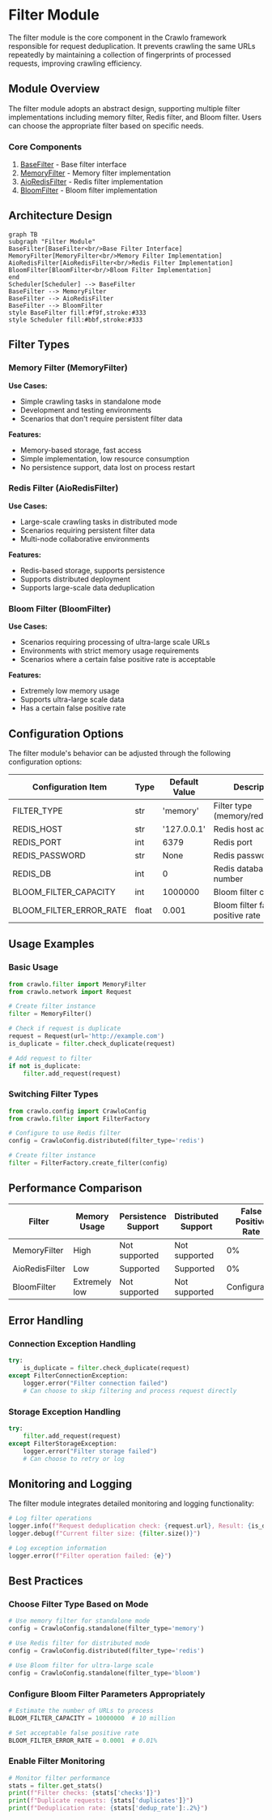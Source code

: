 # Filter Module

The filter module is the core component in the Crawlo framework responsible for request deduplication. It prevents crawling the same URLs repeatedly by maintaining a collection of fingerprints of processed requests, improving crawling efficiency.

## Module Overview

The filter module adopts an abstract design, supporting multiple filter implementations including memory filter, Redis filter, and Bloom filter. Users can choose the appropriate filter based on specific needs.

### Core Components

1. [BaseFilter](base_en.md) - Base filter interface
2. [MemoryFilter](memory_en.md) - Memory filter implementation
3. [AioRedisFilter](redis_en.md) - Redis filter implementation
4. [BloomFilter](bloom_en.md) - Bloom filter implementation

## Architecture Design

```mermaid
graph TB
subgraph "Filter Module"
BaseFilter[BaseFilter<br/>Base Filter Interface]
MemoryFilter[MemoryFilter<br/>Memory Filter Implementation]
AioRedisFilter[AioRedisFilter<br/>Redis Filter Implementation]
BloomFilter[BloomFilter<br/>Bloom Filter Implementation]
end
Scheduler[Scheduler] --> BaseFilter
BaseFilter --> MemoryFilter
BaseFilter --> AioRedisFilter
BaseFilter --> BloomFilter
style BaseFilter fill:#f9f,stroke:#333
style Scheduler fill:#bbf,stroke:#333
```

## Filter Types

### Memory Filter (MemoryFilter)

**Use Cases:**
- Simple crawling tasks in standalone mode
- Development and testing environments
- Scenarios that don't require persistent filter data

**Features:**
- Memory-based storage, fast access
- Simple implementation, low resource consumption
- No persistence support, data lost on process restart

### Redis Filter (AioRedisFilter)

**Use Cases:**
- Large-scale crawling tasks in distributed mode
- Scenarios requiring persistent filter data
- Multi-node collaborative environments

**Features:**
- Redis-based storage, supports persistence
- Supports distributed deployment
- Supports large-scale data deduplication

### Bloom Filter (BloomFilter)

**Use Cases:**
- Scenarios requiring processing of ultra-large scale URLs
- Environments with strict memory usage requirements
- Scenarios where a certain false positive rate is acceptable

**Features:**
- Extremely low memory usage
- Supports ultra-large scale data
- Has a certain false positive rate

## Configuration Options

The filter module's behavior can be adjusted through the following configuration options:

| Configuration Item | Type | Default Value | Description |
|--------------------|------|---------------|-------------|
| FILTER_TYPE | str | 'memory' | Filter type (memory/redis/bloom) |
| REDIS_HOST | str | '127.0.0.1' | Redis host address |
| REDIS_PORT | int | 6379 | Redis port |
| REDIS_PASSWORD | str | None | Redis password |
| REDIS_DB | int | 0 | Redis database number |
| BLOOM_FILTER_CAPACITY | int | 1000000 | Bloom filter capacity |
| BLOOM_FILTER_ERROR_RATE | float | 0.001 | Bloom filter false positive rate |

## Usage Examples

### Basic Usage

```python
from crawlo.filter import MemoryFilter
from crawlo.network import Request

# Create filter instance
filter = MemoryFilter()

# Check if request is duplicate
request = Request(url='http://example.com')
is_duplicate = filter.check_duplicate(request)

# Add request to filter
if not is_duplicate:
    filter.add_request(request)
```

### Switching Filter Types

```python
from crawlo.config import CrawloConfig
from crawlo.filter import FilterFactory

# Configure to use Redis filter
config = CrawloConfig.distributed(filter_type='redis')

# Create filter instance
filter = FilterFactory.create_filter(config)
```

## Performance Comparison

| Filter | Memory Usage | Persistence Support | Distributed Support | False Positive Rate |
|--------|--------------|---------------------|---------------------|---------------------|
| MemoryFilter | High | Not supported | Not supported | 0% |
| AioRedisFilter | Low | Supported | Supported | 0% |
| BloomFilter | Extremely low | Not supported | Not supported | Configurable |

## Error Handling

### Connection Exception Handling

```python
try:
    is_duplicate = filter.check_duplicate(request)
except FilterConnectionException:
    logger.error("Filter connection failed")
    # Can choose to skip filtering and process request directly
```

### Storage Exception Handling

```python
try:
    filter.add_request(request)
except FilterStorageException:
    logger.error("Filter storage failed")
    # Can choose to retry or log
```

## Monitoring and Logging

The filter module integrates detailed monitoring and logging functionality:

```python
# Log filter operations
logger.info(f"Request deduplication check: {request.url}, Result: {is_duplicate}")
logger.debug(f"Current filter size: {filter.size()}")

# Log exception information
logger.error(f"Filter operation failed: {e}")
```

## Best Practices

### Choose Filter Type Based on Mode

```python
# Use memory filter for standalone mode
config = CrawloConfig.standalone(filter_type='memory')

# Use Redis filter for distributed mode
config = CrawloConfig.distributed(filter_type='redis')

# Use Bloom filter for ultra-large scale
config = CrawloConfig.standalone(filter_type='bloom')
```

### Configure Bloom Filter Parameters Appropriately

```python
# Estimate the number of URLs to process
BLOOM_FILTER_CAPACITY = 10000000  # 10 million

# Set acceptable false positive rate
BLOOM_FILTER_ERROR_RATE = 0.0001  # 0.01%
```

### Enable Filter Monitoring

```python
# Monitor filter performance
stats = filter.get_stats()
print(f"Filter checks: {stats['checks']}")
print(f"Duplicate requests: {stats['duplicates']}")
print(f"Deduplication rate: {stats['dedup_rate']:.2%}")
```